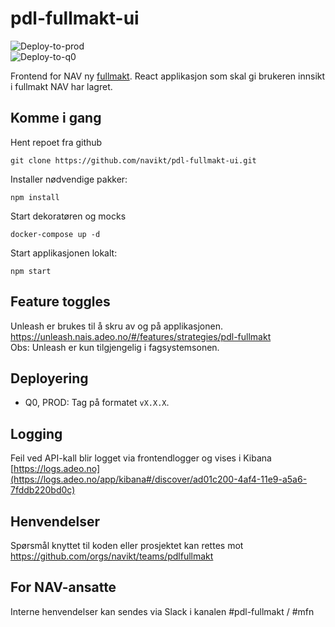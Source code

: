 # pdl-fullmakt-ui

![Deploy-to-prod](https://github.com/navikt/pdl-fullmakt-ui/workflows/Deploy-to-prod/badge.svg) <br>
![Deploy-to-q0](https://github.com/navikt/pdl-fullmakt-ui/workflows/Deploy-to-q0/badge.svg)

Frontend for NAV ny [fullmakt](https://github.com/navikt/pdl-fullmakt-api). React applikasjon som skal gi brukeren innsikt i fullmakt NAV har lagret.

## Komme i gang

Hent repoet fra github

```
git clone https://github.com/navikt/pdl-fullmakt-ui.git
```

Installer nødvendige pakker:

```
npm install
```

Start dekoratøren og mocks

```
docker-compose up -d
```

Start applikasjonen lokalt:

```
npm start
```

## Feature toggles

Unleash er brukes til å skru av og på applikasjonen.<br>
https://unleash.nais.adeo.no/#/features/strategies/pdl-fullmakt <br>
Obs: Unleash er kun tilgjengelig i fagsystemsonen.

## Deployering

- Q0, PROD: Tag på formatet `vX.X.X`.

## Logging

Feil ved API-kall blir logget via frontendlogger og vises i Kibana<br>
[https://logs.adeo.no](https://logs.adeo.no/app/kibana#/discover/ad01c200-4af4-11e9-a5a6-7fddb220bd0c)

## Henvendelser

Spørsmål knyttet til koden eller prosjektet kan rettes mot https://github.com/orgs/navikt/teams/pdlfullmakt

## For NAV-ansatte

Interne henvendelser kan sendes via Slack i kanalen #pdl-fullmakt  / #mfn

